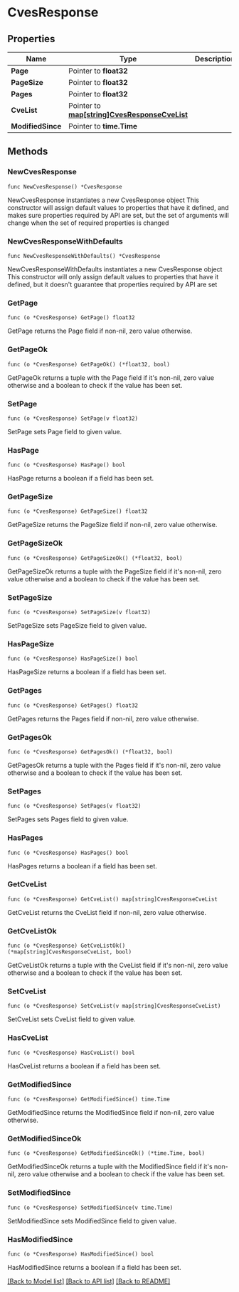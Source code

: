 # CvesResponse

## Properties

Name | Type | Description | Notes
------------ | ------------- | ------------- | -------------
**Page** | Pointer to **float32** |  | [optional] 
**PageSize** | Pointer to **float32** |  | [optional] 
**Pages** | Pointer to **float32** |  | [optional] 
**CveList** | Pointer to [**map[string]CvesResponseCveList**](CvesResponse_cve_list.md) |  | [optional] 
**ModifiedSince** | Pointer to **time.Time** |  | [optional] 

## Methods

### NewCvesResponse

`func NewCvesResponse() *CvesResponse`

NewCvesResponse instantiates a new CvesResponse object
This constructor will assign default values to properties that have it defined,
and makes sure properties required by API are set, but the set of arguments
will change when the set of required properties is changed

### NewCvesResponseWithDefaults

`func NewCvesResponseWithDefaults() *CvesResponse`

NewCvesResponseWithDefaults instantiates a new CvesResponse object
This constructor will only assign default values to properties that have it defined,
but it doesn't guarantee that properties required by API are set

### GetPage

`func (o *CvesResponse) GetPage() float32`

GetPage returns the Page field if non-nil, zero value otherwise.

### GetPageOk

`func (o *CvesResponse) GetPageOk() (*float32, bool)`

GetPageOk returns a tuple with the Page field if it's non-nil, zero value otherwise
and a boolean to check if the value has been set.

### SetPage

`func (o *CvesResponse) SetPage(v float32)`

SetPage sets Page field to given value.

### HasPage

`func (o *CvesResponse) HasPage() bool`

HasPage returns a boolean if a field has been set.

### GetPageSize

`func (o *CvesResponse) GetPageSize() float32`

GetPageSize returns the PageSize field if non-nil, zero value otherwise.

### GetPageSizeOk

`func (o *CvesResponse) GetPageSizeOk() (*float32, bool)`

GetPageSizeOk returns a tuple with the PageSize field if it's non-nil, zero value otherwise
and a boolean to check if the value has been set.

### SetPageSize

`func (o *CvesResponse) SetPageSize(v float32)`

SetPageSize sets PageSize field to given value.

### HasPageSize

`func (o *CvesResponse) HasPageSize() bool`

HasPageSize returns a boolean if a field has been set.

### GetPages

`func (o *CvesResponse) GetPages() float32`

GetPages returns the Pages field if non-nil, zero value otherwise.

### GetPagesOk

`func (o *CvesResponse) GetPagesOk() (*float32, bool)`

GetPagesOk returns a tuple with the Pages field if it's non-nil, zero value otherwise
and a boolean to check if the value has been set.

### SetPages

`func (o *CvesResponse) SetPages(v float32)`

SetPages sets Pages field to given value.

### HasPages

`func (o *CvesResponse) HasPages() bool`

HasPages returns a boolean if a field has been set.

### GetCveList

`func (o *CvesResponse) GetCveList() map[string]CvesResponseCveList`

GetCveList returns the CveList field if non-nil, zero value otherwise.

### GetCveListOk

`func (o *CvesResponse) GetCveListOk() (*map[string]CvesResponseCveList, bool)`

GetCveListOk returns a tuple with the CveList field if it's non-nil, zero value otherwise
and a boolean to check if the value has been set.

### SetCveList

`func (o *CvesResponse) SetCveList(v map[string]CvesResponseCveList)`

SetCveList sets CveList field to given value.

### HasCveList

`func (o *CvesResponse) HasCveList() bool`

HasCveList returns a boolean if a field has been set.

### GetModifiedSince

`func (o *CvesResponse) GetModifiedSince() time.Time`

GetModifiedSince returns the ModifiedSince field if non-nil, zero value otherwise.

### GetModifiedSinceOk

`func (o *CvesResponse) GetModifiedSinceOk() (*time.Time, bool)`

GetModifiedSinceOk returns a tuple with the ModifiedSince field if it's non-nil, zero value otherwise
and a boolean to check if the value has been set.

### SetModifiedSince

`func (o *CvesResponse) SetModifiedSince(v time.Time)`

SetModifiedSince sets ModifiedSince field to given value.

### HasModifiedSince

`func (o *CvesResponse) HasModifiedSince() bool`

HasModifiedSince returns a boolean if a field has been set.


[[Back to Model list]](../README.md#documentation-for-models) [[Back to API list]](../README.md#documentation-for-api-endpoints) [[Back to README]](../README.md)


